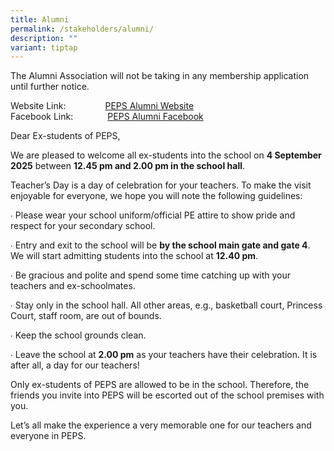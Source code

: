 ```yaml
---
title: Alumni
permalink: /stakeholders/alumni/
description: ""
variant: tiptap
---
```

<p>The Alumni Association will not be taking in any membership application
until further notice.</p>
<p>Website Link:&nbsp;&nbsp;&nbsp;&nbsp;&nbsp;&nbsp;&nbsp; &nbsp;&nbsp;&nbsp;
&nbsp;&nbsp;&nbsp;&nbsp;<a href="https://sites.google.com/view/peps-alumni-association/home" rel="noopener noreferrer nofollow" target="_blank">PEPS Alumni Website</a>
<br>Facebook Link:&nbsp;&nbsp; &nbsp;&nbsp;&nbsp; &nbsp;&nbsp;&nbsp;&nbsp;
&nbsp;&nbsp;<a href="https://www.facebook.com/Princess-Elizabeth-Primary-School-Alumni-1200047086679168/" rel="noopener noreferrer nofollow" target="_blank">PEPS Alumni Facebook</a>
</p>
<p></p>
<p>Dear Ex-students of PEPS,</p>
<p>We are pleased to welcome all ex-students into the school on <strong>4 September 2025</strong> between <strong>12.45 pm and 2.00 pm in the school hall</strong>.</p>
<p>Teacher’s Day is a day of celebration for your teachers. To make the visit
enjoyable for everyone, we hope you will note the following guidelines:</p>
<p>∙ Please wear your school uniform/official PE attire to show pride and
respect for your secondary school.</p>
<p>∙ Entry and exit to the school will be <strong>by the school main gate and gate 4</strong>.
We will start admitting students into the school at <strong>12.40 pm</strong>.</p>
<p>∙ Be gracious and polite and spend some time catching up with your teachers
and ex-schoolmates.</p>
<p>∙ Stay only in the school hall. All other areas, e.g., basketball court,
Princess Court, staff room, are out of bounds.</p>
<p>∙ Keep the school grounds clean.</p>
<p>∙ Leave the school at <strong>2.00 pm</strong> as your teachers have their
celebration. It is after all, a day for our teachers!</p>
<p>Only ex-students of PEPS are allowed to be in the school. Therefore, the
friends you invite into PEPS will be escorted out of the school premises
with you.</p>
<p>Let’s all make the experience a very memorable one for our teachers and
everyone in PEPS.</p>
<p></p>